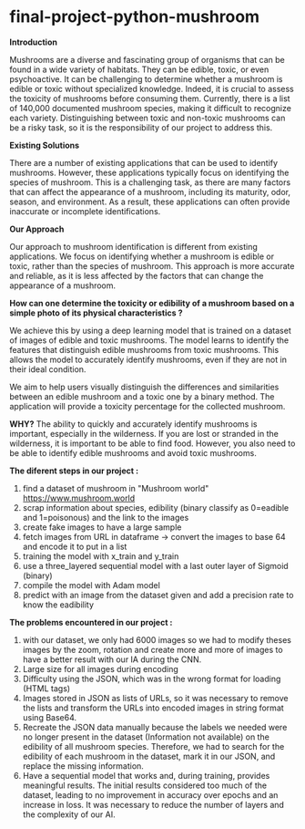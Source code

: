 # final-project-python-mushroom

**Introduction**

Mushrooms are a diverse and fascinating group of organisms that can be found in a wide variety of habitats. They can be edible, toxic, or even psychoactive. It can be challenging to determine whether a mushroom is edible or toxic without specialized knowledge. Indeed, it is crucial to assess the toxicity of mushrooms before consuming them. Currently, there is a list of 140,000 documented mushroom species, making it difficult to recognize each variety. Distinguishing between toxic and non-toxic mushrooms can be a risky task, so it is the responsibility of our project to address this. 

 
**Existing Solutions**

There are a number of existing applications that can be used to identify mushrooms. However, these applications typically focus on identifying the species of mushroom. This is a challenging task, as there are many factors that can affect the appearance of a mushroom, including its maturity, odor, season, and environment. As a result, these applications can often provide inaccurate or incomplete identifications. 

 **Our Approach**

Our approach to mushroom identification is different from existing applications. We focus on identifying whether a mushroom is edible or toxic, rather than the species of mushroom. This approach is more accurate and reliable, as it is less affected by the factors that can change the appearance of a mushroom. 

**How can one determine the toxicity or edibility of a mushroom based on a simple photo of its physical characteristics ?**

We achieve this by using a deep learning model that is trained on a dataset of images of edible and toxic mushrooms. The model learns to identify the features that distinguish edible mushrooms from toxic mushrooms. This allows the model to accurately identify mushrooms, even if they are not in their ideal condition.

We aim to help users visually distinguish the differences and similarities between an edible mushroom and a toxic one by a binary method. 
The application will provide a toxicity percentage for the collected mushroom.

**WHY?** 
The ability to quickly and accurately identify mushrooms is important, especially in the wilderness. If you are lost or stranded in the wilderness, it is important to be able to find food. However, you also need to be able to identify edible mushrooms and avoid toxic mushrooms. 





**The diferent steps in our project :**

1. find a dataset of mushroom in "Mushroom world" https://www.mushroom.world
2. scrap information about species, edibility (binary classify as 0=eadible and 1=poisonous) and the link to the images
3. create fake images to have a large sample
4. fetch images from URL in dataframe -> convert the images to base 64 and encode it to put in a list
5. training the model with x_train and y_train
6. use a three_layered sequential model with a last outer layer of Sigmoid (binary)
7. compile the model with Adam model
8. predict with an image from the dataset given and add a precision rate to know the eadibility

   



**The problems encountered in our project :**

1. with our dataset, we only had 6000 images so we had to modify theses images by the zoom, rotation and create more and more of images to have a better result with our IA during the CNN. 
2. Large size for all images during encoding
3. Difficulty using the JSON, which was in the wrong format for loading (HTML <a> tags)
4. Images stored in JSON as lists of URLs, so it was necessary to remove the lists and transform the URLs into encoded images in string format using Base64.
5. Recreate the JSON data manually because the labels we needed were no longer present in the dataset (Information not available) on the edibility of all mushroom species. Therefore, we had to search for the edibility of each mushroom in the dataset, mark it in our JSON, and replace the missing information.
6. Have a sequential model that works and, during training, provides meaningful results. The initial results considered too much of the dataset, leading to no improvement in accuracy over epochs and an increase in loss. It was necessary to reduce the number of layers and the complexity of our AI.



